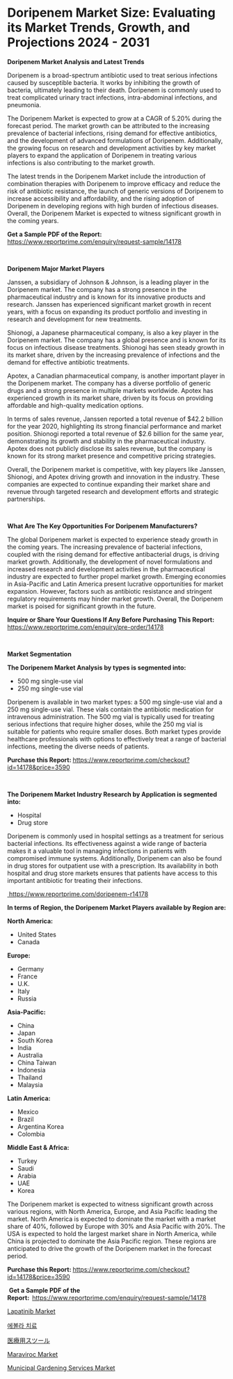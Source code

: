 <p><h1>Doripenem Market Size: Evaluating its Market Trends, Growth, and Projections 2024 - 2031</h1></p><p><strong>Doripenem Market Analysis and Latest Trends</strong></p>
<p><p>Doripenem is a broad-spectrum antibiotic used to treat serious infections caused by susceptible bacteria. It works by inhibiting the growth of bacteria, ultimately leading to their death. Doripenem is commonly used to treat complicated urinary tract infections, intra-abdominal infections, and pneumonia.</p><p>The Doripenem Market is expected to grow at a CAGR of 5.20% during the forecast period. The market growth can be attributed to the increasing prevalence of bacterial infections, rising demand for effective antibiotics, and the development of advanced formulations of Doripenem. Additionally, the growing focus on research and development activities by key market players to expand the application of Doripenem in treating various infections is also contributing to the market growth.</p><p>The latest trends in the Doripenem Market include the introduction of combination therapies with Doripenem to improve efficacy and reduce the risk of antibiotic resistance, the launch of generic versions of Doripenem to increase accessibility and affordability, and the rising adoption of Doripenem in developing regions with high burden of infectious diseases. Overall, the Doripenem Market is expected to witness significant growth in the coming years.</p></p>
<p><strong>Get a Sample PDF of the Report:&nbsp;</strong> <a href="https://www.reportprime.com/enquiry/request-sample/14178">https://www.reportprime.com/enquiry/request-sample/14178</a></p>
<p>&nbsp;</p>
<p><strong>Doripenem Major Market Players</strong></p>
<p><p>Janssen, a subsidiary of Johnson & Johnson, is a leading player in the Doripenem market. The company has a strong presence in the pharmaceutical industry and is known for its innovative products and research. Janssen has experienced significant market growth in recent years, with a focus on expanding its product portfolio and investing in research and development for new treatments.</p><p>Shionogi, a Japanese pharmaceutical company, is also a key player in the Doripenem market. The company has a global presence and is known for its focus on infectious disease treatments. Shionogi has seen steady growth in its market share, driven by the increasing prevalence of infections and the demand for effective antibiotic treatments.</p><p>Apotex, a Canadian pharmaceutical company, is another important player in the Doripenem market. The company has a diverse portfolio of generic drugs and a strong presence in multiple markets worldwide. Apotex has experienced growth in its market share, driven by its focus on providing affordable and high-quality medication options.</p><p>In terms of sales revenue, Janssen reported a total revenue of $42.2 billion for the year 2020, highlighting its strong financial performance and market position. Shionogi reported a total revenue of $2.6 billion for the same year, demonstrating its growth and stability in the pharmaceutical industry. Apotex does not publicly disclose its sales revenue, but the company is known for its strong market presence and competitive pricing strategies.</p><p>Overall, the Doripenem market is competitive, with key players like Janssen, Shionogi, and Apotex driving growth and innovation in the industry. These companies are expected to continue expanding their market share and revenue through targeted research and development efforts and strategic partnerships.</p></p>
<p>&nbsp;</p>
<p><strong>What Are The Key Opportunities For Doripenem Manufacturers?</strong></p>
<p><p>The global Doripenem market is expected to experience steady growth in the coming years. The increasing prevalence of bacterial infections, coupled with the rising demand for effective antibacterial drugs, is driving market growth. Additionally, the development of novel formulations and increased research and development activities in the pharmaceutical industry are expected to further propel market growth. Emerging economies in Asia-Pacific and Latin America present lucrative opportunities for market expansion. However, factors such as antibiotic resistance and stringent regulatory requirements may hinder market growth. Overall, the Doripenem market is poised for significant growth in the future.</p></p>
<p><strong>Inquire or Share Your Questions If Any Before Purchasing This Report:</strong> <a href="https://www.reportprime.com/enquiry/pre-order/14178">https://www.reportprime.com/enquiry/pre-order/14178</a></p>
<p>&nbsp;</p>
<p><strong>Market Segmentation</strong></p>
<p><strong>The Doripenem Market Analysis by types is segmented into:</strong></p>
<p><ul><li>500 mg single-use vial</li><li>250 mg single-use vial</li></ul></p>
<p><p>Doripenem is available in two market types: a 500 mg single-use vial and a 250 mg single-use vial. These vials contain the antibiotic medication for intravenous administration. The 500 mg vial is typically used for treating serious infections that require higher doses, while the 250 mg vial is suitable for patients who require smaller doses. Both market types provide healthcare professionals with options to effectively treat a range of bacterial infections, meeting the diverse needs of patients.</p></p>
<p><strong>Purchase this Report:&nbsp;</strong><a href="https://www.reportprime.com/checkout?id=14178&price=3590">https://www.reportprime.com/checkout?id=14178&price=3590</a></p>
<p>&nbsp;</p>
<p><strong>The Doripenem Market Industry Research by Application is segmented into:</strong></p>
<p><ul><li>Hospital</li><li>Drug store</li></ul></p>
<p><p>Doripenem is commonly used in hospital settings as a treatment for serious bacterial infections. Its effectiveness against a wide range of bacteria makes it a valuable tool in managing infections in patients with compromised immune systems. Additionally, Doripenem can also be found in drug stores for outpatient use with a prescription. Its availability in both hospital and drug store markets ensures that patients have access to this important antibiotic for treating their infections.</p></p>
<p><a href="https://www.reportprime.com/doripenem-r14178">&nbsp;https://www.reportprime.com/doripenem-r14178</a></p>
<p><strong>In terms of Region, the Doripenem Market Players available by Region are:</strong></p>
<p>
    <p> <strong> North America: </strong>
        <ul>
            <li>United States</li>
            <li>Canada</li>
        </ul>
        </p> 
    <p> <strong> Europe: </strong>
        <ul>
            <li>Germany</li>
            <li>France</li>
            <li>U.K.</li>
            <li>Italy</li>
            <li>Russia</li>
        </ul>
        </p> 
    <p> <strong> Asia-Pacific: </strong>
        <ul>
            <li>China</li>
            <li>Japan</li>
            <li>South Korea</li>
            <li>India</li>
            <li>Australia</li>
            <li>China Taiwan</li>
            <li>Indonesia</li>
            <li>Thailand</li>
            <li>Malaysia</li>
        </ul>
        </p> 
    <p> <strong> Latin America: </strong>
        <ul>
            <li>Mexico</li>
            <li>Brazil</li>
            <li>Argentina Korea</li>
            <li>Colombia</li>
        </ul>
        </p> 
    <p> <strong> Middle East & Africa: </strong>
        <ul>
            <li>Turkey</li>
            <li>Saudi</li>
            <li>Arabia</li>
            <li>UAE</li>
            <li>Korea</li>
        </ul>
    </p>
    </p>
<p><p>The Doripenem market is expected to witness significant growth across various regions, with North America, Europe, and Asia Pacific leading the market. North America is expected to dominate the market with a market share of 40%, followed by Europe with 30% and Asia Pacific with 20%. The USA is expected to hold the largest market share in North America, while China is projected to dominate the Asia Pacific region. These regions are anticipated to drive the growth of the Doripenem market in the forecast period.</p></p>
<p><strong>Purchase this Report: </strong><a href="https://www.reportprime.com/checkout?id=14178&price=3590">https://www.reportprime.com/checkout?id=14178&price=3590</a></p>
<p>&nbsp;<strong>Get a Sample PDF of the Report:&nbsp;&nbsp;</strong><a href="https://www.reportprime.com/enquiry/request-sample/14178">https://www.reportprime.com/enquiry/request-sample/14178</a></p>
<p><strong></strong></p>
<p><p><a href="https://github.com/anggakarna133/Market-Research-Report-List-1/blob/main/lapatinib-market.md">Lapatinib Market</a></p><p><a href="https://medium.com/@angelitahessel2022/%EC%97%90%EB%B3%BC%EB%9D%BC-%EC%B9%98%EB%A3%8C-%EC%8B%9C%EC%9E%A5-%EC%97%AD%ED%95%99%EC%9D%84-%ED%83%90%EC%83%89%ED%95%98%EB%A9%B0-2024%EB%85%84%EB%B6%80%ED%84%B0-2031%EB%85%84%EA%B9%8C%EC%A7%80%EC%9D%98-%EA%B8%80%EB%A1%9C%EB%B2%8C-%EB%8F%99%ED%96%A5%EA%B3%BC-%EB%AF%B8%EB%9E%98-%EC%84%B1%EC%9E%A5-%EC%A0%84%EB%A7%9D%EC%9D%84-106%ED%8E%98%EC%9D%B4%EC%A7%80%EC%97%90-%EA%B1%B8%EC%B3%90-%EB%8B%A4%EB%A3%A8%EA%B3%A0-%EC%9E%88%EC%8A%B5%EB%8B%88%EB%8B%A4-0305ab3d38b8">에볼라 치료</a></p><p><a href="https://medium.com/@karinaokon69/%E5%8C%BB%E7%99%82%E7%94%A8%E3%82%B9%E3%83%84%E3%83%BC%E3%83%AB%E5%B8%82%E5%A0%B4%E3%81%AE%E5%8B%95%E5%90%91-%E5%B8%82%E5%A0%B4%E3%82%BB%E3%82%B0%E3%83%A1%E3%83%B3%E3%83%86%E3%83%BC%E3%82%B7%E3%83%A7%E3%83%B3%E3%81%AE%E8%A9%B3%E7%B4%B0%E3%81%AA%E7%A0%94%E7%A9%B6%E3%81%A8%E6%96%B0%E8%88%88%E3%83%88%E3%83%AC%E3%83%B3%E3%83%89%E3%81%AE%E9%87%8D%E8%A6%81%E6%80%A7%E3%81%AE%E5%88%86%E6%9E%90-e73b0d87e171">医療用スツール</a></p><p><a href="https://github.com/btwcqfvq34/Market-Research-Report-List-1/blob/main/maraviroc-market.md">Maraviroc Market</a></p><p><a href="https://medium.com/@jeniw10236654655/insights-into-municipal-gardening-services-market-share-and-competitive-landscape-for-period-from-a8ae823b61cd">Municipal Gardening Services Market</a></p></p>